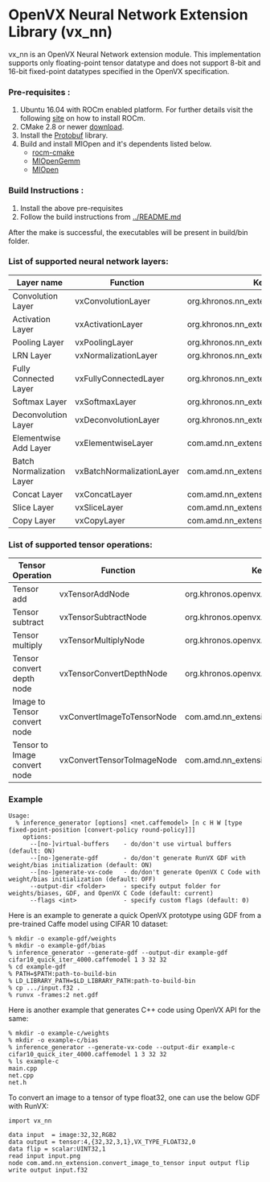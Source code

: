 # OpenVX Neural Network Extension Library (vx_nn)
vx_nn is an OpenVX Neural Network extension module. This implementation supports only floating-point tensor datatype and does not support 8-bit and 16-bit fixed-point datatypes specified in the OpenVX specification.

### Pre-requisites :
1. Ubuntu 16.04 with ROCm enabled platform.
   For further details visit the following [site](https://rocm.github.io/ROCmInstall.html) on how to install ROCm.
2. CMake 2.8 or newer [download](https://cmake.org/download/).
3. Install the [Protobuf](https://github.com/google/protobuf) library.
3. Build and install MIOpen and it's dependents listed below.
   - [rocm-cmake](https://github.com/RadeonOpenCompute/rocm-cmake)
   - [MIOpenGemm](https://github.com/ROCmSoftwarePlatform/MIOpenGEMM)
   - [MIOpen](https://github.com/ROCmSoftwarePlatform/MIOpen)

### Build Instructions :
1. Install the above pre-requisites 
2. Follow the build instructions from [../README.md](../README.md)

After the make is successful, the executables will be present in build/bin folder. 

### List of supported neural network layers:
Layer name | Function|Kernel name
------|---------------|------------
Convolution Layer|vxConvolutionLayer|org.khronos.nn_extension.convolution_layer
Activation Layer|vxActivationLayer|org.khronos.nn_extension.activation_layer
Pooling Layer|vxPoolingLayer|org.khronos.nn_extension.pooling_layer
LRN Layer|vxNormalizationLayer|org.khronos.nn_extension.normalization_layer
Fully Connected Layer|vxFullyConnectedLayer|org.khronos.nn_extension.fully_connected_layer
Softmax Layer|vxSoftmaxLayer|org.khronos.nn_extension.softmax_layer
Deconvolution Layer|vxDeconvolutionLayer|org.khronos.nn_extension.deconvolution_layer
Elementwise Add Layer|vxElementwiseLayer|com.amd.nn_extension.elementwise_layer
Batch Normalization Layer|vxBatchNormalizationLayer|com.amd.nn_extension.batch_norm_layer
Concat Layer|vxConcatLayer|com.amd.nn_extension.concat_layer
Slice Layer|vxSliceLayer|com.amd.nn_extension.slice_layer
Copy Layer|vxCopyLayer|com.amd.nn_extension.copy_layer

### List of supported tensor operations:
Tensor Operation | Function | Kernel Name
-----------------|----------|------------
Tensor add|vxTensorAddNode |org.khronos.openvx.tensor_add
Tensor subtract|vxTensorSubtractNode|org.khronos.openvx.tensor_subtract
Tensor multiply|vxTensorMultiplyNode|org.khronos.openvx.tensor_multiply
Tensor convert depth node|vxTensorConvertDepthNode|org.khronos.openvx.tensor_convert_depth
Image to Tensor convert node|vxConvertImageToTensorNode|com.amd.nn_extension.convert_image_to_tensor
Tensor to Image convert node|vxConvertTensorToImageNode|com.amd.nn_extension.tensorToImage

### Example

```
Usage:
  % inference_generator [options] <net.caffemodel> [n c H W [type fixed-point-position [convert-policy round-policy]]]
    options:
      --[no-]virtual-buffers    - do/don't use virtual buffers (default: ON)
      --[no-]generate-gdf       - do/don't generate RunVX GDF with weight/bias initialization (default: ON)
      --[no-]generate-vx-code   - do/don't generate OpenVX C Code with weight/bias initialization (default: OFF)
      --output-dir <folder>     - specify output folder for weights/biases, GDF, and OpenVX C Code (default: current)
      --flags <int>             - specify custom flags (default: 0)

```

Here is an example to generate a quick OpenVX prototype using GDF from a pre-trained Caffe model using CIFAR 10 dataset:

```
% mkdir -o example-gdf/weights
% mkdir -o example-gdf/bias
% inference_generator --generate-gdf --output-dir example-gdf cifar10_quick_iter_4000.caffemodel 1 3 32 32
% cd example-gdf
% PATH=$PATH:path-to-build-bin
% LD_LIBRARY_PATH=$LD_LIBRARY_PATH:path-to-build-bin
% cp .../input.f32 .
% runvx -frames:2 net.gdf

```

Here is another example that generates C++ code using OpenVX API for the same:

```
% mkdir -o example-c/weights
% mkdir -o example-c/bias
% inference_generator --generate-vx-code --output-dir example-c cifar10_quick_iter_4000.caffemodel 1 3 32 32
% ls example-c
main.cpp
net.cpp
net.h

```

To convert an image to a tensor of type float32, one can use the below GDF with RunVX:

```
import vx_nn

data input  = image:32,32,RGB2
data output = tensor:4,{32,32,3,1},VX_TYPE_FLOAT32,0
data flip = scalar:UINT32,1
read input input.png
node com.amd.nn_extension.convert_image_to_tensor input output flip
write output input.f32

```
